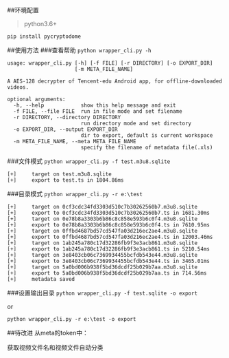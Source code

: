 ##环境配置
>python3.6+

`pip install pycryptodome`

##使用方法
###查看帮助
`python wrapper_cli.py -h`

```
usage: wrapper_cli.py [-h] [-f FILE] [-r DIRECTORY] [-o EXPORT_DIR]
                      [-m META_FILE_NAME]

A AES-128 decrypter of Tencent-edu Android app, for offline-downloaded videos.

optional arguments:
  -h, --help            show this help message and exit
  -f FILE, --file FILE  run in file mode and set filename
  -r DIRECTORY, --directory DIRECTORY
                        run directory mode and set directory
  -o EXPORT_DIR, --output EXPORT_DIR
                        dir to export, default is current workspace
  -m META_FILE_NAME, --meta META_FILE_NAME
                        specify the filename of metadata file(.xls)

```
###文件模式
`python wrapper_cli.py -f test.m3u8.sqlite`
```
[+]     target on test.m3u8.sqlite
[+]     export to test.ts in 1804.86ms
```
###目录模式
`python wrapper_cli.py -r e:\test`
```
[+]     target on 0cf3cdc34fd3303d510c7b30262560b7.m3u8.sqlite
[+]     export to 0cf3cdc34fd3303d510c7b30262560b7.ts in 1681.30ms
[+]     target on 0e78b8a3303b6b86c8c858e593b6c0f4.m3u8.sqlite
[+]     export to 0e78b8a3303b6b86c8c858e593b6c0f4.ts in 7610.95ms
[+]     target on 0ffbd4687bd57cd547fa03d216ec2ae4.m3u8.sqlite
[+]     export to 0ffbd4687bd57cd547fa03d216ec2ae4.ts in 12003.46ms
[+]     target on 1ab245a780c17d32286fb9f3e3acb861.m3u8.sqlite
[+]     export to 1ab245a780c17d32286fb9f3e3acb861.ts in 5210.54ms
[+]     target on 3e8403cb06c7369934455bcfdb543e44.m3u8.sqlite
[+]     export to 3e8403cb06c7369934455bcfdb543e44.ts in 3465.01ms
[+]     target on 5a0bd006b938f5bd36dcdf25b029b7aa.m3u8.sqlite
[+]     export to 5a0bd006b938f5bd36dcdf25b029b7aa.ts in 714.56ms
[+]     metadata saved
```
###设置输出目录
`python wrapper_cli.py -f test.sqlite -o export`

or

`python wrapper_cli.py -r e:\test -o export`

##待改进
从meta的token中：

获取视频文件名和视频文件自动分类
